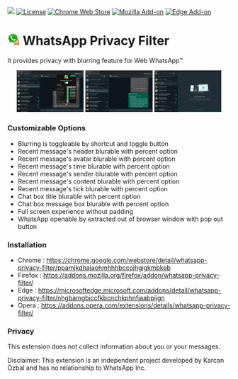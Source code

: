 <a href="https://www.patreon.com/karcan"><img src="https://img.shields.io/badge/PATREON-D14836?style=flat-square&logo=patreon&logoColor=white&color=orange"></a>
[![License](https://img.shields.io/github/license/karcan/whatsapp-privacy-filter?style=flat-square)](https://github.com/karcan/WhatsApp-Privacy-Filter/blob/master/LICENSE)
[![Chrome Web Store](https://img.shields.io/chrome-web-store/users/ppamjkdhajaohmhhhbccojhgigkmbkeb?color=green&label=chrome%20users&logoColor=white&style=flat-square)](https://chrome.google.com/webstore/detail/whatsapp-privacy-filter/ppamjkdhajaohmhhhbccojhgigkmbkeb)
[![Mozilla Add-on](https://img.shields.io/amo/users/%7B8d4d41ca-5d76-4ac2-81e5-ec91acb95e4a%7D?color=green&label=Mozilla&style=flat-square)](https://addons.mozilla.org/firefox/addon/whatsapp-privacy-filter/)
[![Edge Add-on](https://img.shields.io/badge/dynamic/json?label=Edge&query=%24.activeInstallCount&url=https%3A%2F%2Fmicrosoftedge.microsoft.com%2Faddons%2Fgetproductdetailsbycrxid%2Fnhgbamgbiccfkbcnchkphnfjaabpijgn)](https://microsoftedge.microsoft.com/addons/detail/whatsapp-privacy-filter/nhgbamgbiccfkbcnchkphnfjaabpijgn)


# <img src="/source/app/public/logo.png" width="28">  WhatsApp Privacy Filter
It provides privacy with blurring feature for Web WhatsApp™

<p align="center">
  <img width="30%" title="Privacy Filter for WhatsApp™ Web" alt="Privacy Filter for WhatsApp™ Web" src="/docs/img/popup-preview.png">
  <img width="30%" title="Privacy Filter for WhatsApp™ Web" alt="Privacy Filter for WhatsApp™ Web" src="/docs/img/message-preview.png">
  <img width="30%" title="Privacy Filter for WhatsApp™ Web" alt="Privacy Filter for WhatsApp™ Web" src="/docs/img/popout-preview.png">
</p>

### Customizable Options
* Blurring is toggleable by shortcut and toggle button
* Recent message's header blurable with percent option
* Recent message's avatar blurable with percent option
* Recent message's time blurable with percent option
* Recent message's sender blurable with percent option
* Recent message's content blurable with percent option
* Recent message's tick blurable with percent option
* Chat box title blurable with percent option
* Chat box message box blurable with percent option
* Full screen experience without padding
* WhatsApp openable by extracted out of browser window with pop out button

### Installation
* Chrome : https://chrome.google.com/webstore/detail/whatsapp-privacy-filter/ppamjkdhajaohmhhhbccojhgigkmbkeb
* Firefox : https://addons.mozilla.org/firefox/addon/whatsapp-privacy-filter/
* Edge : https://microsoftedge.microsoft.com/addons/detail/whatsapp-privacy-filter/nhgbamgbiccfkbcnchkphnfjaabpijgn
* Opera : https://addons.opera.com/extensions/details/whatsapp-privacy-filter/

### Privacy
This extension does not collect information about you or your messages.

Disclaimer: This extension is an independent project developed by Karcan Özbal and has no relationship to WhatsApp Inc.

